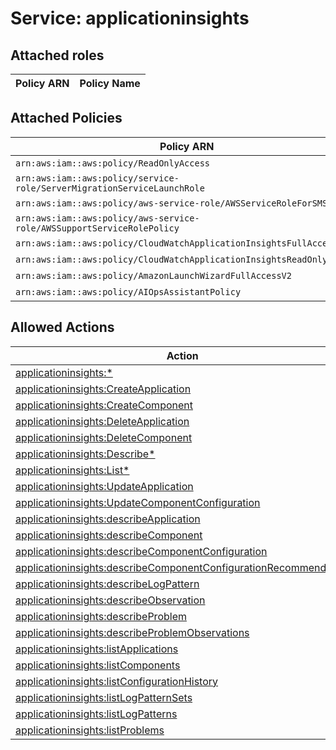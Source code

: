 # Service: applicationinsights

## Attached roles

| Policy ARN | Policy Name |
|------------|-------------|
## Attached Policies

| Policy ARN | Policy Name |
|------------|-------------|
| `arn:aws:iam::aws:policy/ReadOnlyAccess` | [ReadOnlyAccess](../policies.md#readonlyaccess) |
| `arn:aws:iam::aws:policy/service-role/ServerMigrationServiceLaunchRole` | [ServerMigrationServiceLaunchRole](../policies.md#servermigrationservicelaunchrole) |
| `arn:aws:iam::aws:policy/aws-service-role/AWSServiceRoleForSMS` | [AWSServiceRoleForSMS](../policies.md#awsserviceroleforsms) |
| `arn:aws:iam::aws:policy/aws-service-role/AWSSupportServiceRolePolicy` | [AWSSupportServiceRolePolicy](../policies.md#awssupportservicerolepolicy) |
| `arn:aws:iam::aws:policy/CloudWatchApplicationInsightsFullAccess` | [CloudWatchApplicationInsightsFullAccess](../policies.md#cloudwatchapplicationinsightsfullaccess) |
| `arn:aws:iam::aws:policy/CloudWatchApplicationInsightsReadOnlyAccess` | [CloudWatchApplicationInsightsReadOnlyAccess](../policies.md#cloudwatchapplicationinsightsreadonlyaccess) |
| `arn:aws:iam::aws:policy/AmazonLaunchWizardFullAccessV2` | [AmazonLaunchWizardFullAccessV2](../policies.md#amazonlaunchwizardfullaccessv2) |
| `arn:aws:iam::aws:policy/AIOpsAssistantPolicy` | [AIOpsAssistantPolicy](../policies.md#aiopsassistantpolicy) |

## Allowed Actions

| Action | Service |
|--------|---------|
| [applicationinsights:*](../actions.md#applicationinsights:all) | applicationinsights |
| [applicationinsights:CreateApplication](../actions.md#applicationinsights:createapplication) | applicationinsights |
| [applicationinsights:CreateComponent](../actions.md#applicationinsights:createcomponent) | applicationinsights |
| [applicationinsights:DeleteApplication](../actions.md#applicationinsights:deleteapplication) | applicationinsights |
| [applicationinsights:DeleteComponent](../actions.md#applicationinsights:deletecomponent) | applicationinsights |
| [applicationinsights:Describe*](../actions.md#applicationinsights:describeall) | applicationinsights |
| [applicationinsights:List*](../actions.md#applicationinsights:listall) | applicationinsights |
| [applicationinsights:UpdateApplication](../actions.md#applicationinsights:updateapplication) | applicationinsights |
| [applicationinsights:UpdateComponentConfiguration](../actions.md#applicationinsights:updatecomponentconfiguration) | applicationinsights |
| [applicationinsights:describeApplication](../actions.md#applicationinsights:describeapplication) | applicationinsights |
| [applicationinsights:describeComponent](../actions.md#applicationinsights:describecomponent) | applicationinsights |
| [applicationinsights:describeComponentConfiguration](../actions.md#applicationinsights:describecomponentconfiguration) | applicationinsights |
| [applicationinsights:describeComponentConfigurationRecommendation](../actions.md#applicationinsights:describecomponentconfigurationrecommendation) | applicationinsights |
| [applicationinsights:describeLogPattern](../actions.md#applicationinsights:describelogpattern) | applicationinsights |
| [applicationinsights:describeObservation](../actions.md#applicationinsights:describeobservation) | applicationinsights |
| [applicationinsights:describeProblem](../actions.md#applicationinsights:describeproblem) | applicationinsights |
| [applicationinsights:describeProblemObservations](../actions.md#applicationinsights:describeproblemobservations) | applicationinsights |
| [applicationinsights:listApplications](../actions.md#applicationinsights:listapplications) | applicationinsights |
| [applicationinsights:listComponents](../actions.md#applicationinsights:listcomponents) | applicationinsights |
| [applicationinsights:listConfigurationHistory](../actions.md#applicationinsights:listconfigurationhistory) | applicationinsights |
| [applicationinsights:listLogPatternSets](../actions.md#applicationinsights:listlogpatternsets) | applicationinsights |
| [applicationinsights:listLogPatterns](../actions.md#applicationinsights:listlogpatterns) | applicationinsights |
| [applicationinsights:listProblems](../actions.md#applicationinsights:listproblems) | applicationinsights |